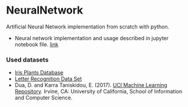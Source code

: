 # NeuralNetwork

Artificial Neural Network implementation from scratch with python.

- Neural network implementation and usage described in jupyter notebook file. [link](nerural_mlp_project.ipynb)
 
### Used datasets 
 - [Iris Plants Database](https://archive.ics.uci.edu/ml/datasets/iris)
 - [Letter Recognition Data Set](https://archive.ics.uci.edu/ml/datasets/letter+recognition)
 - Dua, D. and Karra Taniskidou, E. (2017). [UCI Machine Learning Repository](http://archive.ics.uci.edu/ml). Irvine, CA: University of California, School of Information and Computer Science.
 
